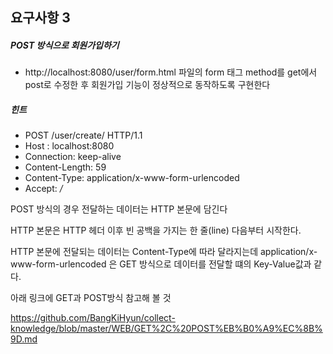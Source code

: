 ## 요구사항 3

##### POST 방식으로 회원가입하기

- http://localhost:8080/user/form.html 파일의 form 태그 method를 get에서 post로 수정한 후 회원가입 기능이 정상적으로 동작하도록 구현한다



##### 힌트

- POST  /user/create/ HTTP/1.1
- Host : localhost:8080
- Connection: keep-alive
- Content-Length: 59
- Content-Type: application/x-www-form-urlencoded
- Accept: */*



POST 방식의 경우 전달하는 데이터는 HTTP 본문에 담긴다

HTTP 본문은 HTTP 헤더 이후 빈 공백을 가지는 한 줄(line) 다음부터 시작한다.

HTTP 본문에 전달되는 데이터는 Content-Type에 따라 달라지는데
application/x-www-form-urlencoded 은 GET 방식으로 데이터를 전달할 떄의 Key-Value값과 같다.



아래 링크에 GET과 POST방식 참고해 볼 것

<https://github.com/BangKiHyun/collect-knowledge/blob/master/WEB/GET%2C%20POST%EB%B0%A9%EC%8B%9D.md>